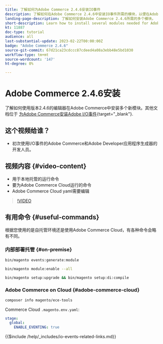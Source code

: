 ```yaml
---
title: 了解如何为Adobe Commerce 2.4.6安装IO事件
description: 了解如何在Adobe Commerce 2.4.6中安装IO事件所需的模块，以便在Adobe Developer App Builder中使用
landing-page-description: 了解如何安装Adobe Commerce 2.4.6所需的多个模块。
short-description: Learn how to install several modules needed for Adobe Commerce 2.4.6.
kt: 11887
doc-type: tutorial
audience: all
last-substantial-update: 2023-02-22T00:00:00Z
badge: "Adobe Commerce 2.4.6"
source-git-commit: 67d21ca23cdccc87cdeed4a08a3ebb48e5bd1030
workflow-type: tm+mt
source-wordcount: '147'
ht-degree: 0%

---
```



# Adobe Commerce 2.4.6安装

了解如何使用版本2.4.6的编辑器在Adobe Commerce中安装多个新模块。其他文档位于 [为Adobe Commerce安装Adobe I/O事件](https://developer.adobe.com/commerce/events/get-started/installation/){target="_blank"}.

## 这个视频给谁？

* 初次使用I/O事件的Adobe Commerce和Adobe Developer应用程序生成器的开发人员。

## 视频内容 {#video-content}

* 用于本地托管的运行命令
* 要为Adobe Commerce Cloud运行的命令
* Adobe Commerce Cloud yaml需要编辑

>[!VIDEO](https://video.tv.adobe.com/v/3415795)

## 有用命令 {#useful-commands}

根据您使用的是自托管环境还是使用Adobe Commerce Cloud，有各种命令会略有不同。

### 内部部署托管 {#on-premise}

```bash
bin/magento events:generate:module

bin/magento module:enable --all

bin/magento setup:upgrade && bin/magento setup:di:compile
```

### Adobe Commerce on Cloud {#adobe-commerce-cloud}

```bash
composer info magento/ece-tools
```

Commerce Cloud `.magento.env.yaml`:

```yaml
stage:
  global:
    ENABLE_EVENTING: true
```

{{$include /help/_includes/io-events-related-links.md}}
